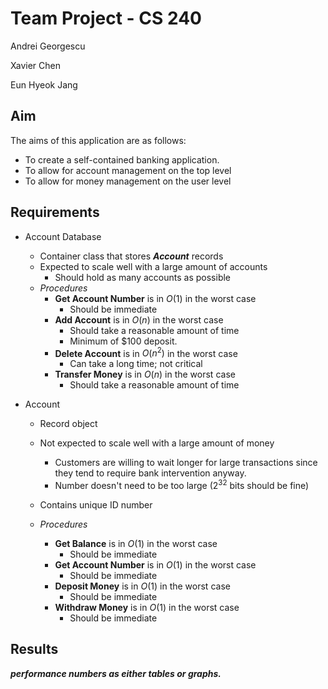 # Team Project - CS 240

Andrei Georgescu

Xavier Chen

Eun Hyeok Jang

## Aim

The aims of this application are as follows:

- To create a self-contained banking application.
- To allow for account management on the top level
- To allow for money management on the user level

## Requirements

- Account Database

  - Container class that stores ***Account*** records
  - Expected to scale well with a large amount of accounts
    - Should hold as many accounts as possible
  - *Procedures*
    - **Get Account Number** is in $O(1)$ in the worst case
      - Should be immediate
    - **Add Account** is in $O(n)$ in the worst case
      - Should take a reasonable amount of time
      - Minimum of $100 deposit.
    - **Delete Account** is in $O(n^2)$ in the worst case
      - Can take a long time; not critical
    - **Transfer Money** is in $O(n)$ in the worst case
      - Should take a reasonable amount of time

- Account

  - Record object

  - Not expected to scale well with a large amount of money

    - Customers are willing to wait longer for large transactions since they tend to require bank intervention anyway.
    - Number doesn't need to be too large ($2^{32}$ bits should be fine)

  - Contains unique ID number

  - *Procedures*

    - **Get Balance** is in $O(1)$ in the worst case
      - Should be immediate
    - **Get Account Number** is in $O(1)$ in the worst case
      - Should be immediate
    - **Deposit Money** is in $O(1)$ in the worst case
      - Should be immediate
    - **Withdraw Money** is in $O(1)$ in the worst case
      - Should be immediate

## Results

***performance numbers as either tables or graphs.***
